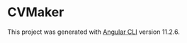 # CVMaker

This project was generated with [Angular CLI](https://github.com/angular/angular-cli) version 11.2.6.
